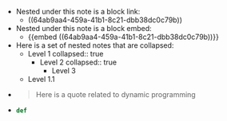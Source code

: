 - Nested under this note is a block link:
	- ((64ab9aa4-459a-41b1-8c21-dbb38dc0c79b))
- Nested under this note is a block embed:
	- {{embed ((64ab9aa4-459a-41b1-8c21-dbb38dc0c79b))}}
- Here is a set of nested notes that are collapsed:
	- Level 1
	  collapsed:: true
		- Level 2
		  collapsed:: true
			- Level 3
	- Level 1.1
- > Here is a quote related to dynamic programming
- ```python
  def
  ```